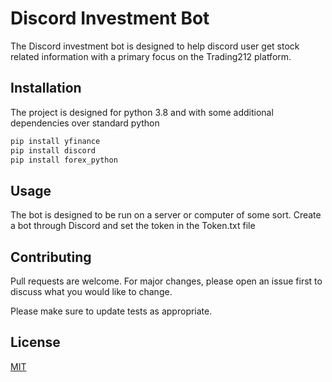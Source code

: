 # Discord Investment Bot

The Discord investment bot is designed to help discord user get stock related information with a primary focus on the Trading212 platform.

## Installation

The project is designed for python 3.8 and with some additional dependencies over standard python

```bash
pip install yfinance
pip install discord
pip install forex_python
```

## Usage

The bot is designed to be run on a server or computer of some sort. Create a bot through Discord and set the token in the Token.txt file

## Contributing
Pull requests are welcome. For major changes, please open an issue first to discuss what you would like to change.

Please make sure to update tests as appropriate.

## License
[MIT](https://choosealicense.com/licenses/mit/)